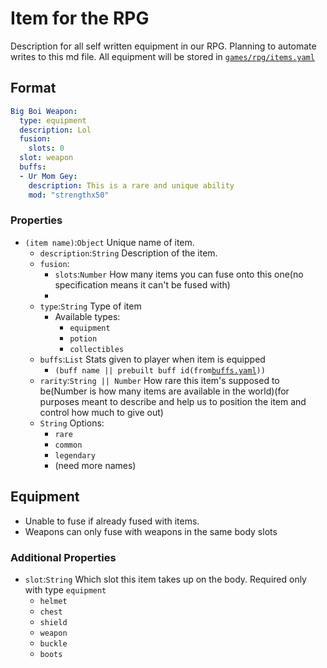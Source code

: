 # Item for the RPG

Description for all self written equipment in our RPG. Planning to automate writes to this md file. All equipment will be stored in [`games/rpg/items.yaml`](../../games/rpg/items.yaml)

## Format

```yaml
Big Boi Weapon:
  type: equipment
  description: Lol
  fusion:
    slots: 0
  slot: weapon
  buffs:
  - Ur Mom Gey:
    description: This is a rare and unique ability
    mod: "strengthx50"
```

### Properties

- `(item name)`:`Object` Unique name of item.
  - `description`:`String` Description of the item.
  - `fusion`:
    - `slots`:`Number` How many items you can fuse onto this one(no specification means it can't be fused with)
    - 
  - `type`:`String` Type of item
    - Available types:
      - `equipment`
      - `potion`
      - `collectibles`
  - `buffs`:`List` Stats given to player when item is equipped
    - `(buff name || prebuilt buff id(from`[`buffs.yaml`]('../../games/rpg/buffs.yaml')`))`
  -  `rarity`:`String || Number` How rare this item's supposed to be(Number is how many items are available in the world)(for purposes meant to describe and help us to position the item and control how much to give out)
    - `String` Options:
      - `rare`
      - `common`
      - `legendary`
      - (need more names)

## Equipment

 - Unable to fuse if already fused with items.
 - Weapons can only fuse with weapons in the same body slots

### Additional Properties

- `slot`:`String` Which slot this item takes up on the body. Required only with type `equipment`
  - `helmet`
  - `chest`
  - `shield`
  - `weapon`
  - `buckle`
  - `boots`